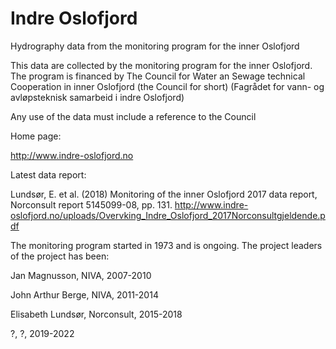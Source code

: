 # Indre Oslofjord
Hydrography data from the monitoring program for the inner Oslofjord

This data are collected by the monitoring program for the inner Oslofjord.
The program is financed by 
The Council for Water an Sewage technical Cooperation in inner Oslofjord 
(the Council for short)
(Fagrådet for vann- og avløpsteknisk samarbeid i indre Oslofjord)

Any use of the data must include a reference to the Council

Home page:

http://www.indre-oslofjord.no

Latest data report:

Lundsør, E. et al. (2018)
Monitoring of the inner Oslofjord 2017 data report, 
Norconsult report 5145099-08, pp. 131.
http://www.indre-oslofjord.no/uploads/Overvking_Indre_Oslofjord_2017Norconsultgjeldende.pdf

The monitoring program started in 1973 and is ongoing.
The project leaders of the project has been:

Jan Magnusson, NIVA, 2007-2010

John Arthur Berge, NIVA, 2011-2014

Elisabeth Lundsør, Norconsult, 2015-2018

?, ?, 2019-2022

